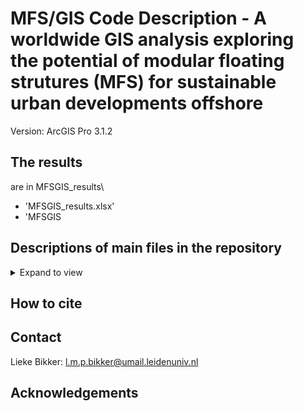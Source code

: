 # MFS/GIS Code Description - A worldwide GIS analysis exploring the potential of modular floating strutures (MFS) for sustainable urban developments offshore
Version: ArcGIS Pro 3.1.2
## The results
are in MFSGIS_results\
- 'MFSGIS_results.xlsx'
- 'MFSGIS
## Descriptions of main files in the repository
<details>
<summary>Expand to view</summary>

| Folder | File | Decription |
|-|-|-|
|(root) |GIS_model_pub.py |ArcGIS Notebook used to create the technical potential results |
|MFSGIS_results |See above | |

Note: the .py file should be openened 
</details>

## How to cite
## Contact
Lieke Bikker: l.m.p.bikker@umail.leidenuniv.nl
## Acknowledgements

